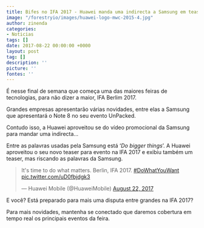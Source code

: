 ```yaml
---
title: Bifes no IFA 2017 - Huawei manda uma indirecta a Samsung em teaser do evento
image: "/forestryio/images/huawei-logo-mwc-2015-4.jpg"
author: zinenda
categories:
- Noticias
tags: []
date: 2017-08-22 00:00:00 +0000
layout: post
tag: []
description: ''
picture: ''
fontes: ''
---
```



É nesse final de semana que começa uma das maiores feiras de tecnologias, para não dizer a maior, IFA Berlim 2017.

Grandes empresas apresentarão várias novidades, entre elas a Samsung que apresentará o Note 8 no seu evento UnPacked.

Contudo isso, a Huawei aproveitou se do vídeo promocional da Samsung para mandar uma indirecta...

Entre as palavras usadas pela Samsung está ‘*Do bigger things*’. A Huawei aproveitou o seu novo teaser para evento na IFA 2017 e exibiu também um teaser, mas riscando as palavras da Samsung.

<blockquote class="twitter-tweet" data-lang="en"><p lang="en" dir="ltr">It&#39;s time to do what matters. Berlin, IFA 2017. <a href="https://twitter.com/hashtag/DoWhatYouWant?src=hash">#DoWhatYouWant</a> <a href="https://t.co/uD0fbjdgk3">pic.twitter.com/uD0fbjdgk3</a></p>&mdash; Huawei Mobile (@HuaweiMobile) <a href="https://twitter.com/HuaweiMobile/status/899994790581940224">August 22, 2017</a></blockquote>

<script async src="//platform.twitter.com/widgets.js" charset="utf-8"></script>

E você? Está preparado para mais uma disputa entre grandes na IFA 2017?

Para mais novidades, mantenha se conectado que daremos cobertura em tempo real os principais eventos da feira.